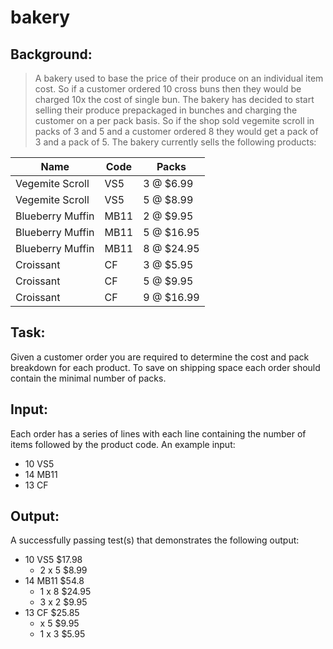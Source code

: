 # bakery

## Background:
> A bakery used to base the price of their produce on an individual item cost. So if a customer ordered
10 cross buns then they would be charged 10x the cost of single bun. The bakery has decided to start
selling their produce prepackaged in bunches and charging the customer on a per pack basis. So if the
shop sold vegemite scroll in packs of 3 and 5 and a customer ordered 8 they would get a pack of 3 and
a pack of 5. The bakery currently sells the following products:

Name         | Code          | Packs
------------ | ------------- | -------------
Vegemite Scroll | VS5 | 3 @ $6.99
Vegemite Scroll | VS5 | 5 @ $8.99
Blueberry Muffin | MB11 | 2 @ $9.95
Blueberry Muffin | MB11 | 5 @ $16.95
Blueberry Muffin | MB11 | 8 @ $24.95
Croissant | CF | 3 @ $5.95
Croissant | CF | 5 @ $9.95
Croissant | CF | 9 @ $16.99

## Task:
Given a customer order you are required to determine the cost and pack breakdown for each product.
To save on shipping space each order should contain the minimal number of packs.

## Input:
Each order has a series of lines with each line containing the number of items followed by the
product code. An example input:

* 10 VS5
* 14 MB11
* 13 CF

## Output:

A successfully passing test(s) that demonstrates the following output:
* 10 VS5 $17.98
  - 2 x 5 $8.99
* 14 MB11 $54.8
  - 1 x 8 $24.95
  - 3 x 2 $9.95
* 13 CF $25.85
  - x 5 $9.95
  - 1 x 3 $5.95
